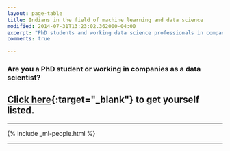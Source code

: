 ```yaml
---
layout: page-table
title: Indians in the field of machine learning and data science
modified: 2014-07-31T13:23:02.362000-04:00
excerpt: "PhD students and working data science professionals in companies"
comments: true

---
```


### Are you a PhD student or working in companies as a data scientist?
## [Click here](https://docs.google.com/a/aspiringminds.in/forms/d/e/1FAIpQLSfraf2N7o2zFdGD2Ps3tkKCNvLXypQm-vXy4bCCDGYZi5A9Qg/viewform){:target="_blank"} to get yourself listed.

---




{% include _ml-people.html %}


---


